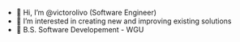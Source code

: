- 👋 Hi, I’m @victorolivo (Software Engineer)
- 👀 I’m interested in creating new and improving existing solutions
- 🌱 B.S. Software Developement - WGU

